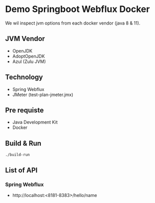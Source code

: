 # Demo Springboot Webflux Docker
We wil inspect jvm options from each docker vendor (java 8 & 11).<br/>

## JVM Vendor
- OpenJDK
- AdoptOpenJDK
- Azul (Zulu JVM)

## Technology
- Spring Webflux
- JMeter (test-plan-jmeter.jmx)

## Pre requiste
- Java Development Kit
- Docker

## Build & Run
```shell script
./build-run
```

## List of API
### Spring Webflux
- http://localhost:<8181-8383>/hello/name